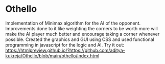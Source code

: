 # Othello
Implementation of Minimax algorithm for the AI of the opponent. Improvements done to it like weighting the corners to be worth more will make the AI  player much better and encourage taking a corner whenever possible. Created the graphics and GUI using CSS and used functional programming in javascript for the logic and AI.
Try it out: https://htmlpreview.github.io/?https://github.com/aditya-kukreja/Othello/blob/main/othello/index.html
